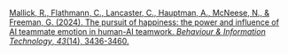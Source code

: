 
[Mallick, R., Flathmann, C., Lancaster, C., Hauptman, A., McNeese, N., & Freeman, G. (2024). The pursuit of happiness: the power and influence of AI teammate emotion in human-AI teamwork. _Behaviour & Information Technology_, _43_(14), 3436-3460.](https://www.tandfonline.com/doi/pdf/10.1080/0144929X.2023.2277909?casa_token=pgZl9AxBhHQAAAAA:ODFfJUoockQkmU94rF78Ee_3vyc2dSJ8vD3CGd3_urvLOPI3cjSbnUO7iFtEmjBTBrfD-c7nELvf)